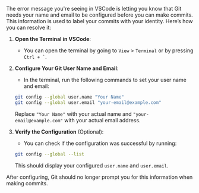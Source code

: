 The error message you're seeing in VSCode is letting you know that Git needs your name and email to be configured before you can make commits. This information is used to label your commits with your identity. Here’s how you can resolve it:

1. **Open the Terminal in VSCode**:
   - You can open the terminal by going to `View` > `Terminal` or by pressing `` Ctrl + ` ``.

2. **Configure Your Git User Name and Email**:
   - In the terminal, run the following commands to set your user name and email:

   ```bash
   git config --global user.name "Your Name"
   git config --global user.email "your-email@example.com"
   ```

   Replace `"Your Name"` with your actual name and `"your-email@example.com"` with your actual email address.

3. **Verify the Configuration** (Optional):
   - You can check if the configuration was successful by running:

   ```bash
   git config --global --list
   ```

   This should display your configured `user.name` and `user.email`.

After configuring, Git should no longer prompt you for this information when making commits.